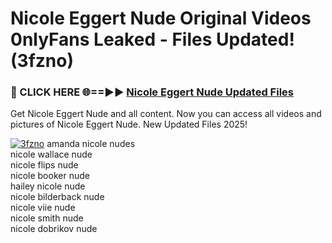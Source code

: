 # Nicole Eggert Nude Original Videos 0nlyFans Leaked - Files Updated! (3fzno)

<h3>🔴 CLICK HERE 🌐==►► <a href="https://tinyurl.com/yrmya6cz" rel="nofollow">Nicole Eggert Nude Updated Files</a></h3>

Get Nicole Eggert Nude and all content. Now you can access all videos and pictures of Nicole Eggert Nude. New Updated Files 2025!

[![3fzno](https://i.imgur.com/FMdXYCs.gif)](https://tinyurl.com/yrmya6cz)
amanda nicole nudes<br>
nicole wallace nude<br>
nicole flips nude<br>
nicole booker nude<br>
hailey nicole nude<br>
nicole bilderback nude<br>
nicole viie nude<br>
nicole smith nude<br>
nicole dobrikov nude